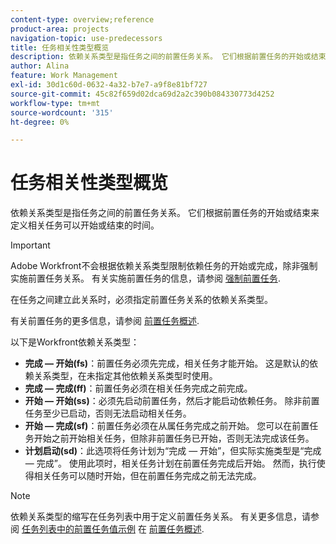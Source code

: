 ```yaml
---
content-type: overview;reference
product-area: projects
navigation-topic: use-predecessors
title: 任务相关性类型概览
description: 依赖关系类型是指任务之间的前置任务关系。 它们根据前置任务的开始或结束来定义相关任务可以开始或结束的时间。
author: Alina
feature: Work Management
exl-id: 30d1c60d-0632-4a32-b7e7-a9f8e81bf727
source-git-commit: 45c82f659d02dca69d2a2c390b084330773d4252
workflow-type: tm+mt
source-wordcount: '315'
ht-degree: 0%

---
```


# 任务相关性类型概览

依赖关系类型是指任务之间的前置任务关系。 它们根据前置任务的开始或结束来定义相关任务可以开始或结束的时间。

>[!IMPORTANT]
>
>Adobe Workfront不会根据依赖关系类型限制依赖任务的开始或完成，除非强制实施前置任务关系。 有关实施前置任务的信息，请参阅 [强制前置任务](../../../manage-work/tasks/use-prdcssrs/enforced-predecessors.md).

在任务之间建立此关系时，必须指定前置任务关系的依赖关系类型。

有关前置任务的更多信息，请参阅 [前置任务概述](../../../manage-work/tasks/use-prdcssrs/predecessors-overview.md).

以下是Workfront依赖关系类型：

* **完成 — 开始(fs)**：前置任务必须先完成，相关任务才能开始。 这是默认的依赖关系类型，在未指定其他依赖关系类型时使用。
* **完成 — 完成(ff)**：前置任务必须在相关任务完成之前完成。
* **开始 — 开始(ss)**：必须先启动前置任务，然后才能启动依赖任务。 除非前置任务至少已启动，否则无法启动相关任务。
* **开始 — 完成(sf)**：前置任务必须在从属任务完成之前开始。 您可以在前置任务开始之前开始相关任务，但除非前置任务已开始，否则无法完成该任务。
* **计划启动(sd)**：此选项将任务计划为“完成 — 开始”，但实际实施类型是“完成 — 完成”。 使用此项时，相关任务计划在前置任务完成后开始。 然而，执行使得相关任务可以随时开始，但在前置任务完成之前无法完成。

>[!NOTE]
>
>依赖关系类型的缩写在任务列表中用于定义前置任务关系。 有关更多信息，请参阅 [任务列表中的前置任务值示例](/help/quicksilver/manage-work/tasks/use-prdcssrs/predecessors-overview.md#examples-of-predecessor-values-in-a-task-list) 在 [前置任务概述](/help/quicksilver/manage-work/tasks/use-prdcssrs/predecessors-overview.md).

